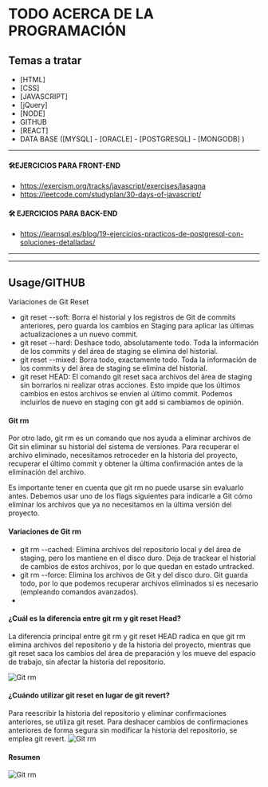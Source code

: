 # TODO ACERCA DE LA PROGRAMACIÓN 


## Temas a tratar 
- [HTML]
- [CSS]
- [JAVASCRIPT]
- [jQuery]
- [NODE]
- GITHUB
- [REACT]
- DATA BASE ([MYSQL] - [ORACLE] - [POSTGRESQL] - [MONGODB] )
-------------------------------------------------------------

#### 🛠EJERCICIOS PARA FRONT-END
- https://exercism.org/tracks/javascript/exercises/lasagna
- https://leetcode.com/studyplan/30-days-of-javascript/


#### 🛠 EJERCICIOS PARA BACK-END
- https://learnsql.es/blog/19-ejercicios-practicos-de-postgresql-con-soluciones-detalladas/
---------------------------

---------------------------
## Usage/GITHUB
Variaciones de Git Reset

- git reset --soft:
  Borra el historial y los registros de Git de commits anteriores, pero guarda los cambios en Staging para aplicar las últimas actualizaciones a un nuevo commit.
- git reset --hard:
  Deshace todo, absolutamente todo. Toda la información de los commits y del área de staging se elimina del historial.
- git reset --mixed:
  Borra todo, exactamente todo. Toda la información de los commits y del área de staging se elimina del historial.
- git reset HEAD:
  El comando git reset saca archivos del área de staging sin borrarlos ni realizar otras acciones. Esto impide que los últimos cambios en estos archivos se envíen al último commit. Podemos incluirlos de nuevo en staging con git add si cambiamos de opinión.

#### Git rm
Por otro lado, git rm es un comando que nos ayuda a eliminar archivos de Git sin eliminar su historial del sistema de versiones. Para recuperar el archivo eliminado, necesitamos retroceder en la historia del proyecto, recuperar el último commit y obtener la última confirmación antes de la eliminación del archivo.

Es importante tener en cuenta que git rm no puede usarse sin evaluarlo antes. Debemos usar uno de los flags siguientes para indicarle a Git cómo eliminar los archivos que ya no necesitamos en la última versión del proyecto.

#### Variaciones de Git rm
- git rm --cached: Elimina archivos del repositorio local y del área de staging, pero los mantiene en el disco duro. Deja de trackear el historial de cambios de estos archivos, por lo que quedan en estado untracked.
- git rm --force: Elimina los archivos de Git y del disco duro. Git guarda todo, por lo que podemos recuperar archivos eliminados si es necesario (empleando comandos avanzados).
- 
#### ¿Cuál es la diferencia entre git rm y git reset Head?
La diferencia principal entre git rm y git reset HEAD radica en que git rm elimina archivos del repositorio y de la historia del proyecto, mientras que git reset saca los cambios del área de preparación y los mueve del espacio de trabajo, sin afectar la historia del repositorio.

![Git rm](https://static.platzi.com/media/user_upload/git-reset%20%281%29-77a1294a-fb8b-43d0-aace-a517c1a05c2e.jpg)


#### ¿Cuándo utilizar git reset en lugar de git revert?
Para reescribir la historia del repositorio y eliminar confirmaciones anteriores, se utiliza git reset. Para deshacer cambios de confirmaciones anteriores de forma segura sin modificar la historia del repositorio, se emplea git revert.
![Git rm](https://static.platzi.com/media/user_upload/lifecycle-674998bf-5510-4dc9-9840-edcbe86bf1e8.jpg)


#### Resumen 
![Git rm]([https://static.platzi.com/media/user_upload/git-reset%20%281%29-77a1294a-fb8b-43d0-aace-a517c1a05c2e.jpg](https://static.platzi.com/media/user_upload/4-90f7d57a-0d77-4afa-b69e-e45966c52a37.jpg))

